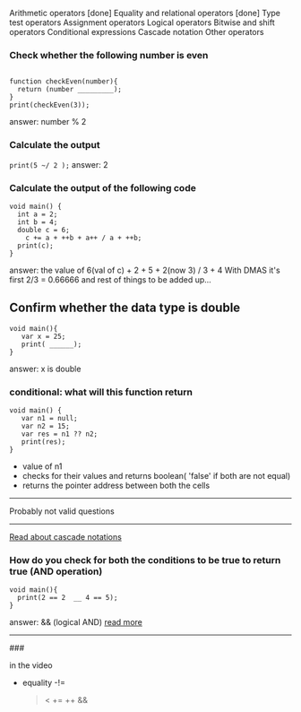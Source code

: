 Arithmetic operators [done]
Equality and relational operators [done]
Type test operators
Assignment operators
Logical operators
Bitwise and shift operators
Conditional expressions
Cascade notation
Other operators

### Check whether the following number is even

```

function checkEven(number){
  return (number _________);
}
print(checkEven(3));
```

answer: number % 2

### Calculate the output

`print(5 ~/ 2 );`
answer: 2

### Calculate the output of the following code

```
void main() {
  int a = 2;
  int b = 4;
  double c = 6;
    c += a + ++b + a++ / a + ++b;
  print(c);
}
```

answer: the value of 6(val of c) + 2 + 5 + 2(now 3) / 3 + 4
With DMAS it's first 2/3 = 0.66666 and rest of things to be added up...

## Confirm whether the data type is double

```
void main(){
   var x = 25;
   print( ______);
}
```

answer: x is double


### conditional: what will this function return
```
void main() {
   var n1 = null;
   var n2 = 15;
   var res = n1 ?? n2;
   print(res);
}
```
- value of n1
- checks for their values and returns boolean( 'false' if both are not equal)
- returns the pointer address between both the cells





<hr> Probably not valid questions
<hr>

[Read about cascade notations](https://dart.dev/guides/language/language-tour#cascade-notation)

<!-- ### How do you check for any two conditions to return true if both are true

```
void main(){
  print(2 == 2  __ 4 == 4);
}
``` -->

### How do you check for both the conditions to be true to return true (AND operation)

```
void main(){
  print(2 == 2  __ 4 == 5);
}

```
answer: && (logical AND) [read more](https://dart.dev/guides/language/language-tour#operators)

<hr/>
###

in the video

- equality
  -!=
  > <
  > +=
  > ++
  > &&
